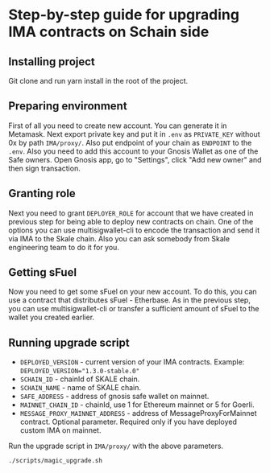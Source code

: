 # Step-by-step guide for upgrading IMA contracts on Schain side

## Installing project
Git clone and run yarn install in the root of the project.
## Preparing environment
First of all you need to create new account. You can generate it in Metamask. Next export private key and put it in `.env` as `PRIVATE_KEY` without 0x by path `IMA/proxy/`. Also put endpoint of your chain as `ENDPOINT` to the `.env`. Also you need to add this account to your Gnosis Wallet as one of the Safe owners. Open Gnosis app, go to "Settings", click "Add new owner" and then sign transaction.
## Granting role
Next you need to grant `DEPLOYER_ROLE` for account that we have created in previous step for being able to deploy new contracts on chain. One of the options you can use multisigwallet-cli to encode the transaction and send it via IMA to the Skale chain. Also you can ask somebody from Skale engineering team to do it for you.
## Getting sFuel
Now you need to get some sFuel on your new account. To do this, you can use a contract that distributes sFuel - Etherbase. As in the previous step, you can use multisigwallet-cli or transfer a sufficient amount of sFuel to the wallet you created earlier.
## Running upgrade script
* `DEPLOYED_VERSION` - current version of your IMA contracts. Example: `DEPLOYED_VERSION="1.3.0-stable.0"`
* `SCHAIN_ID` - chainId of SKALE chain.
* `SCHAIN_NAME` - name of SKALE chain.
* `SAFE_ADDRESS` - address of gnosis safe wallet on mainnet.
* `MAINNET_CHAIN_ID` - chainId, use 1 for Ethereum mainnet or 5 for Goerli.
* `MESSAGE_PROXY_MAINNET_ADDRESS` - address of MessageProxyForMainnet contract. Optional parameter. Required only if you have deployed custom IMA on mainnet.  

Run the upgrade script in `IMA/proxy/` with the above parameters.
```bash
./scripts/magic_upgrade.sh
```
